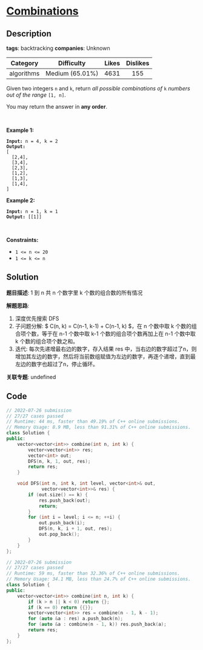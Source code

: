 # [Combinations](https://leetcode.com/problems/combinations/description/)

## Description

**tags**: backtracking
**companies**: Unknown

| Category | Difficulty | Likes | Dislikes |
| :------: | :--------: | :---: | :------: |
| algorithms | Medium (65.01%) | 4631 | 155 |

<p>Given two integers <code>n</code> and <code>k</code>, return <em>all possible combinations of</em> <code>k</code> <em>numbers out of the range</em> <code>[1, n]</code>.</p>

<p>You may return the answer in <strong>any order</strong>.</p>

<p>&nbsp;</p>
<p><strong>Example 1:</strong></p>

<pre><code><strong>Input:</strong> n = 4, k = 2
<strong>Output:</strong>
[
  [2,4],
  [3,4],
  [2,3],
  [1,2],
  [1,3],
  [1,4],
]</code></pre>

<p><strong>Example 2:</strong></p>

<pre><code><strong>Input:</strong> n = 1, k = 1
<strong>Output:</strong> [[1]]</code></pre>

<p>&nbsp;</p>
<p><strong>Constraints:</strong></p>

<ul>
    <li><code>1 &lt;= n &lt;= 20</code></li>
    <li><code>1 &lt;= k &lt;= n</code></li>
</ul>

## Solution

**题目描述**: 1 到 n 共 n 个数字里 k 个数的组合数的所有情况

**解题思路**:

1. 深度优先搜索 DFS
2. 子问题分解: $ C(n, k) = C(n-1, k-1) + C(n-1, k) $，在 n 个数中取 k 个数的组合项个数，等于在 n-1 个数中取 k-1 个数的组合项个数再加上在 n-1 个数中取 k 个数的组合项个数之和。
3. 迭代: 每次先递增最右边的数字，存入结果 res 中，当右边的数字超过了n，则增加其左边的数字，然后将当前数组赋值为左边的数字，再逐个递增，直到最左边的数字也超过了n，停止循环。

**关联专题**: undefined

## Code

```cpp
// 2022-07-26 submission
// 27/27 cases passed
// Runtime: 44 ms, faster than 49.19% of C++ online submissions.
// Memory Usage: 8.9 MB, less than 91.31% of C++ online submissions.
class Solution {
public:
    vector<vector<int>> combine(int n, int k) {
        vector<vector<int>> res;
        vector<int> out;
        DFS(n, k, 1, out, res);
        return res;
    }

    void DFS(int n, int k, int level, vector<int>& out,
             vector<vector<int>>& res) {
        if (out.size() == k) {
            res.push_back(out);
            return;
        }
        for (int i = level; i <= n; ++i) {
            out.push_back(i);
            DFS(n, k, i + 1, out, res);
            out.pop_back();
        }
    }
};
```

```cpp
// 2022-07-26 submission
// 27/27 cases passed
// Runtime: 59 ms, faster than 32.36% of C++ online submissions.
// Memory Usage: 34.1 MB, less than 24.7% of C++ online submissions.
class Solution {
public:
    vector<vector<int>> combine(int n, int k) {
        if (k > n || k < 0) return {};
        if (k == 0) return {{}};
        vector<vector<int>> res = combine(n - 1, k - 1);
        for (auto &a : res) a.push_back(n);
        for (auto &a : combine(n - 1, k)) res.push_back(a);
        return res;
    }
};
```

```cpp